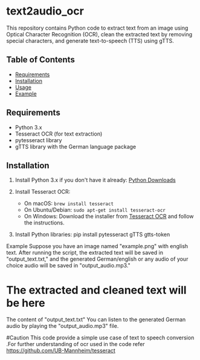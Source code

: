 # text2audio_ocr

This repository contains Python code to extract text from an image using Optical Character Recognition (OCR), clean the extracted text by removing special characters, and generate  text-to-speech (TTS) using gTTS.

## Table of Contents
- [Requirements](#requirements)
- [Installation](#installation)
- [Usage](#usage)
- [Example](#example)


## Requirements

- Python 3.x
- Tesseract OCR (for text extraction)
- pytesseract library
- gTTS library with the German language package

## Installation

1. Install Python 3.x if you don't have it already: [Python Downloads](https://www.python.org/downloads/)

2. Install Tesseract OCR:
   - On macOS: `brew install tesseract`
   - On Ubuntu/Debian: `sudo apt-get install tesseract-ocr`
   - On Windows: Download the installer from [Tesseract OCR](https://github.com/tesseract-ocr/tesseract) and follow the instructions.

3. Install Python libraries:
   pip install pytesseract gTTS gtts-token

Example
Suppose you have an image named "example.png" with english text. After running the script, the extracted text will be saved in "output_text.txt," and the generated German/english or any audio of your choice audio will be saved in "output_audio.mp3."



# The extracted and cleaned  text will be here
The content of "output_text.txt" 
You can listen to the generated German audio by playing the "output_audio.mp3" file.

#Caution 
This code provide a simple use case of text to speech conversion .For further understanding of ocr used in the code refer https://github.com/UB-Mannheim/tesseract
